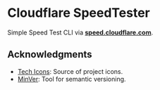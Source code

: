 # Cloudflare SpeedTester

Simple Speed Test CLI via **[speed.cloudflare.com](https://speed.cloudflare.com/)**.


## Acknowledgments
- [Tech Icons](https://techicons.dev/icons/cloudflare): Source of project icons.
- [MinVer](https://github.com/adamralph/minver): Tool for semantic versioning.
